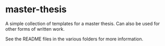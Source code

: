 master-thesis
============

A simple collection of templates for a master thesis. Can also be used for other forms of written work.

See the README files in the various folders for more information.
